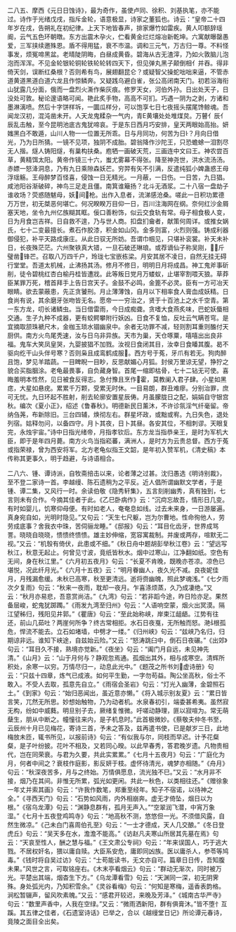 <!-- { "loadSidebar": true } -->
二八五、摩西《元日日蚀诗》，最为奇作，虽使卢同、徐积、刘基执笔，亦不能过。诗作于光绪戊戌，指斥金轮，语意极显，诗家之董狐也。诗云：“皇帝二十四年岁在戌，告朔礼在初纪律。上天下地皆春声，排家爆竹如雷疾。黄人叩额辞瑶阍，云气五色环朝暾。东方出震木孕火，伫看黄金烂烂熔冶新乾坤。六寓献曝罄愚爱，三军挟续邀殊恩。盾不得用猛，衰不市温。调和三元气，万古归一尊。不料怪事发，烦冤啼黑盆。老晴陡阴晦，白昼成黄昏。碧海从古无渣滓，乃如火敦脑儿泡泡而浑浑。不见金轮银轮铜轮铁轮轮转四天下，但见弹丸黑子颠倒相亻并吞。得非倚天剑，误断红桑根？否则希有鸟，展翅翻昆仑？或疑智父操蛇咄咄来逼，不管赤道黄道黑道白道六龙且作惊鳞奔。又疑践乌避白雀，张公高闭南天门。初若浴海衔山犹露几分面，俄而一盘烈火澌作柴灰痕。修罗天女，河伯外孙。日出处天子，日没处可敦。秘论邃语略可闻。艳此炙手物，高高不可扪。巧遇一阴为之剥，方诸和墨淋漓喷。然后十字饼样坼，一圜瓜样分，可以饱享七日七夜摇头摆尾馋鲸魂。吾闻龙汉初，混沌凿未开。人天龙鬼糅杂一气内，青Е黄壤处处堆煤炱。万瞽亻辰亻辰乱击触，至今昆明池底古鬼犹啼哀。于是东日西月巧安排，皇天两眼始高抬。妍媸黑白不敢遁，山川人物一一位置无所乖。日与月同功，何苦为日？月向日借光，乃为日所猜。一镜不见项，独阴不成胎。碧翁降作沙陀王，只恐蟾蜍一泪割尽无人揩。燧人铸阳燧，有巢构扶桑。庖牺一画破天荒，三画连中文曰王。神农尝百草，黄精饵太阳。黄帝作镜三十六，蚩尤雾幕不得张。降至神尧世，洪水流汤汤。赤嫖一怒洚洞息，乃有九日乘隙森妖芒。穷羿有矢不引满，反遣纯狐小婢蛊惑王母浮瑶觞。王母醉梦百怪喜，侵蚀一日无精光。一月蔽，一日伤。一日苦，九日猖。咸池阳谷渐破碎，神鸟三足走且僵。南箕谁簸扬？北斗无酒浆。二十八宿一盘劫子谁收场？荧惑随魃母，妖间枪。出作入息者，流涕感沧桑。嗟此一日积功累德万万世，初无桀恶何堪亡。何况睽睽万目仰一日，百川注海网在纲。奈何红沙金屑塞天地，坐令九州亿族糊其眶。佞口善粉饰，似云交食轨有常。母子相食极人变，日为月食岂吉祥。日自救不遑，乃与世人商。扣盘扪龠者，献策何周详。或推女娲氏，七十二变最擅长。煮石作胶漆，积金如山冈。金多则富，火烈则强。铸成利器御侵犯，补平天路成康庄。从此日驭无所妨。吾谓巾帼见，只堪补衮裳。补天未补日，长夜殊茫茫。六州聚铁真大错，一旦石破还琳琅。或荐谪仙子称吴刚，斤璧凿锋芒。召取八万四千户，玲珑七宝嵌栋梁。月安其居不凌日，自然无挂无碍行堂堂。吾道太机械，止沸扬其汤。修月不修日，明明日月将成昌。神工鬼斧事斫削，徒令碧桃红杏白榆丹桂皆遭戕。此等叛日党月万蝼蚁，止堪宰割喂天狼。草莽臣某罪万死，稽首拜手上告日宫天子。金鼓不必鸣，金篦不必灵。臣有一方可冶天眼睛。欲去蒙蔽患，先正贪饕刑。月止薄薄蚀，自月以下相率食人膏血成妖精。日食尚有说，其余磨牙张吻皆无名。愿帝一一穷治之，贤于十百池上之水千空青。第一东方龙，叨长诸鳞虫。当日借雷雨，今日成痴聋。贪嗜大食燕炙味，巴蛇妖蜃相交通。生子九种不成器，更有蛟鳄攀附行妖凶。日食不复恤，反吐云气瞒苍穹。是宜摘取颔珠褫尺木，金枷玉琐水锢幽泉中。余者无功罪不减，轻则割耳重则醢付天厨供。南方火鸟尾秃速，汝与日乌非异族。天市为巢，天仓啄粟，嘻嘻出出良非福。鬼车大笑凤皇哭，九婴披猖不加戮。汝视日食闭其目，汝幸日食皤其腹。曷不驱向纥干山头伴号寒？否则枭且成鸾鹤成服。西方号于菟，牙爪有若无。狗肉醉且饱，梦见羊踏蔬。一目睥睨一目眇，反思献媚心月狐。封侯万里谅无望，狰狞之貌合买脂胭涂。老龟最畏事，自负藏身智。首尾一缩即枯骨，七十二钻无可使。喜晦羞明本性然，见日被食反得志。急付豫且烹作霍，莫教阑入君子肆。小星如黑痣，大星如悬疣。累累千万颗，受累无时休。一目易朗，群丑难瘳。分别治罪，庶可无忧。九日环起不胜射，削去轮廓安置星辰俦。月虽朦胧日之配，娟娟自守银宫秋。编次《夏小正》，绍述《鲁春秋》。明德新民日薰沐，不许诊氛淫气纤毫留。帝纳刍荛，布新除旧。三台四辅，焕彻左右。群星坏政，或黜或宥。九日失色，退处列宿。姑释勿问，以备四守。月卜其夜，日卜其昼。各安其位，不相刺谬。天眼复完，永烛宇宙。”诗中日指光绪帝，月指孝钦后。东方龙当指恭亲王，是时为军机大臣，即于是年四月薨。南方火鸟当指崧蕃，满洲人，是时方为云贵总督。西方于菟或指荣禄，曾为西安将军。北方老龟似指王文韶，是年初入赞军机，《清史稿》本传称其更事久，明于趋避，与诗语相合。

二八六、锺、谭诗派，自牧斋掊击以来，论者薄之过甚。沈归愚选《明诗别裁》，至不登二家诗一首。李越缦、陈石遗稍为之平反。近人倡所谓幽默文学者，于是锺、谭二集，又风行一时。余读伯敬《隐秀轩集》，五言刻削幽秀，真有独到，七言则未有合作。今摘其佳者于此。《乙巳卧病作》云：“沉疴忘故吾，情形日几变。有时如婴儿，饥寒仰母便。有时如老人，奄奄息如线。过去未来身，一日游屡遍。真身宛自如，光明时隐见。”又句云：“天生七尺躯，岂为尔曹地。性命徇他人，劳劳成底事？舍我衣中珠，苦伺骊龙睡。”《邸报》句云：“耳目化齿牙，世界成骂詈。晓晓自晓晓，愦愦终愦愦。雄主妙伸缩，宽容寓裁制。并废或两存，喧默无二视。”又云：“机彀有倚伏，此患或不细。”《秋日舟中题胡彭举秋江卷》云：“望远写秋江，秋意无起止。何曾见寸波，竟纸皆秋水。烟中过寒山，江净翻如纸。空色有无间，身在秋江里。”《六月初五夜月》句云：“长夏不肯晚，既晚亦苍凉。凉色已堪悦，况此纤月光。”《六月十五夜》云：“明月眷幽人，夜久光不减。良夜妮佳月，月残漏愈缓。未秋已高寒，秋至更清远。逝将赍幽魄，照此梦魂浅。”《七夕雨次夕复雨》句云：“秋来一夜雨，耽却一夜月。乍喜涤烦蒸，久乃成凄绝。”又云：“秋月亦易悲，吾意赏尚洁。”《九湾》句云：“若非蹈今途，昨日险亦足。果然备层峻，蛇鬼犹踯躅。”《雨发九湾至归州》句云：“人语响空蒙，烟火出冥漠。隔江望秭归，残阳见井郭。”《瞿唐》句云：“至此始称峡，岸束江龃龉。江势有往还，前山几茹吐？两崖何所争？终古常相拒。水石日夜戛，无所触而怒。滟根孤危，悍流不能去。立石如堵墙，中劈才一缕。”《归州峡》句云：“兹峡乃名归，归期谅非远。谁知下峡途，自兹始云险。”又云：“怒涛跳臼中，倒石日夜碾。”《出郊》句云：“耳目久不接，熟境亦觉新。”《夜坐》句云：“阖门月自远，未见神先清。”《山月》云：“山于月何与？静观忽焉通。孤烟出其外，相与成寒空。清辉所积处，余寒一以穷。万情尽归一，动息此光中。”《题茂之所书刘虚诗册》句云：“只兹十四章，炼气已成液。如何平生勤，一字勿苟益。陶公坐高秋，俗士不敢入。不受人去取，孤意先自立。”《雨宿会圣岩》句云：“灯光入幽薄，金碧照石土。”《到家》句云：“始归恶闻出，虽近意亦懒。”《将入城示别友夏》云：“累日皆言笑，兀然无所思。妙想始触物，乃为动者机。水泉春初引，端委甚希夷。虽然寂无构，纷如中威蕤。明旦别子去，厥绪复惟微。吁嗟动静理，匪以寂喧为。常无萌蘖生，朋从中断之。幢憧往来内，是子机息时。”此首极微妙。《蔡敬夫仲冬书至，云辰州十月已见梅花，寄诗三首，予未之答及，兹再遣书使，已是献岁三日，此地梅放未匝，辄书所见，以报前诗》句云：“有似我与尔，同枝而早迟。计予花粲粲，是子叶纷披。花叶不相及，又若同心暌。以此早春秀，答君晚岁遗。凡物贵相代，岂在同荣衰。与君为久要，共此实累累。”《七月十五夜月》句云：“广庭化为月，何者中间之？衰枝作庭影，影反妍于枝。虚怀待清光，魂梦亦相随。”《舟月》句云：“秋深夜苦多，月与之终始。万情俱愿息，流光独不巳。”又云：“水月非不接，烟乃在其间。非惟无所累，弧光如更闲。共此一秋色，以类相往还。”《赠徐象一年丈并索其画》句云：“许我作数笔，郑重至经年。知子不宿诺，以待神之全。”《寻西天门》句云：“石势如风雨，内外相崩奔。虚无才倚坠，烟日以为根。”《宿乌龙潭》句云：“渊静息群有，孤月无声入。”“空翠润飞潜，中宵万象湿。”《七月十五夜登鸡鸣寺》句云：“地高秋不测，悠悠但一光。不须借风露，自然生微凉。”《己未白门喜周伯孔至》句云：“一士才德成，天人几交酿。”《冬日登虎丘》句云：“吴天多在水，澹澹不能高。”《访赵凡夫寒山所居其先墓在焉》句云：“天哀至性人，酬之慧与福。”《王文肃公专祠》句云：“年来误国人，巧于逃大戮。不居权奸名，猥以庸自赎。大臣系安危，庸即同凶族。医以庸杀人，参苓等鸠毒。”《钱时将自吴过访》句云：“士苟能读书，无文亦自可。篇章日日传，吾知腹未果。”风世之言，可取铭座右。《木末亭看烟云》句云：“群动无渐次，同时被万光。平楚出其端，烟杳生下方。”《乌龙潭看雪》句云：“天渊同一深，初无阴霁殊。身处弧光内，乃知积雪余。”《灵谷看梅》句云：“何知是寒梅，遥香表韵格。涧松暂辍声，留风吹素魄。”又云：“感君开较迟，来晚及芳泽。”《城南古华严寺》句云：“数里声香中，人我在空绿。”又云：“微雨洒新阳，群有俱膏沐。”皆不堕忄互蹊。其五律之佳者，《石遗室诗话》已举之，合以《越缦堂日记》所论谭元春诗，竟陵之面目全出矣。

